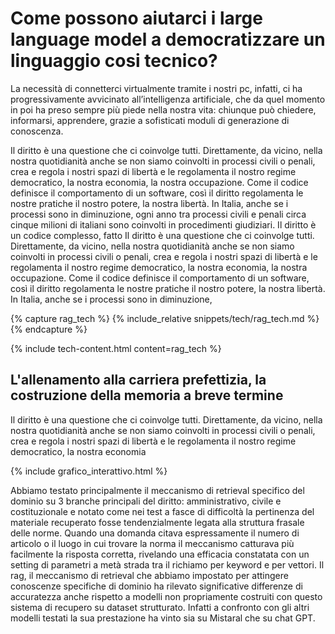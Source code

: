 
# Come possono aiutarci i large language model a democratizzare un linguaggio cosi tecnico?

La necessità di connetterci virtualmente tramite i nostri pc, infatti, ci ha progressivamente avvicinato all’intelligenza artificiale, che da quel momento in poi ha preso sempre più piede nella nostra vita: chiunque può chiedere, informarsi, apprendere, grazie a sofisticati moduli di generazione di conoscenza. 


<vegachart schema-url="{{site.baseurl}}/assets/charts/rag.json" style="width: 100%"></vegachart>

Il diritto è una questione che ci coinvolge tutti. Direttamente, da vicino, nella nostra quotidianità anche se non siamo coinvolti in processi civili o penali, crea e regola i nostri spazi di libertà e le regolamenta il nostro regime democratico, la nostra economia, la nostra occupazione. Come il codice definisce il comportamento di un software, così il diritto regolamenta le nostre pratiche il nostro potere, la nostra libertà. In Italia, anche se i processi sono in diminuzione, ogni anno tra processi civili e penali circa cinque milioni di italiani sono coinvolti in procedimenti giudiziari. Il diritto è un codice complesso, fatto Il diritto è una questione che ci coinvolge tutti. Direttamente, da vicino, nella nostra quotidianità anche se non siamo coinvolti in processi civili o penali, crea e regola i nostri spazi di libertà e le regolamenta il nostro regime democratico, la nostra economia, la nostra occupazione. Come il codice definisce il comportamento di un software, così il diritto regolamenta le nostre pratiche il nostro potere, la nostra libertà. In Italia, anche se i processi sono in diminuzione,


{% capture rag_tech %}
{% include_relative snippets/tech/rag_tech.md %}
{% endcapture %}

{% include tech-content.html content=rag_tech %}




## L'allenamento alla carriera prefettizia, la costruzione della memoria a breve termine

Il diritto è una questione che ci coinvolge tutti. Direttamente, da vicino, nella nostra quotidianità anche se non siamo coinvolti in processi civili o penali, crea e regola i nostri spazi di libertà e le regolamenta il nostro regime democratico, la nostra economia

{% include grafico_interattivo.html %}

Abbiamo testato principalmente il meccanismo di retrieval specifico del dominio su 3 branche principali del diritto: amministrativo, civile e costituzionale e notato come nei test a fasce di difficoltà la pertinenza del materiale recuperato fosse tendenzialmente legata alla struttura frasale delle norme. Quando una domanda citava espressamente il numero di articolo o il luogo in cui trovare la norma il meccanismo catturava più facilmente la risposta corretta, rivelando una efficacia constatata con un setting di parametri a metà strada tra il richiamo per keyword e per vettori.
Il rag, il meccanismo di retrieval che abbiamo impostato per attingere conoscenze specifiche di dominio ha rilevato significative differenze di accuratezza anche rispetto a modelli non propriamente costruiti con questo sistema di recupero su dataset strutturato. Infatti a confronto con gli altri modelli testati la sua prestazione ha vinto sia su Mistaral che su chat GPT.
